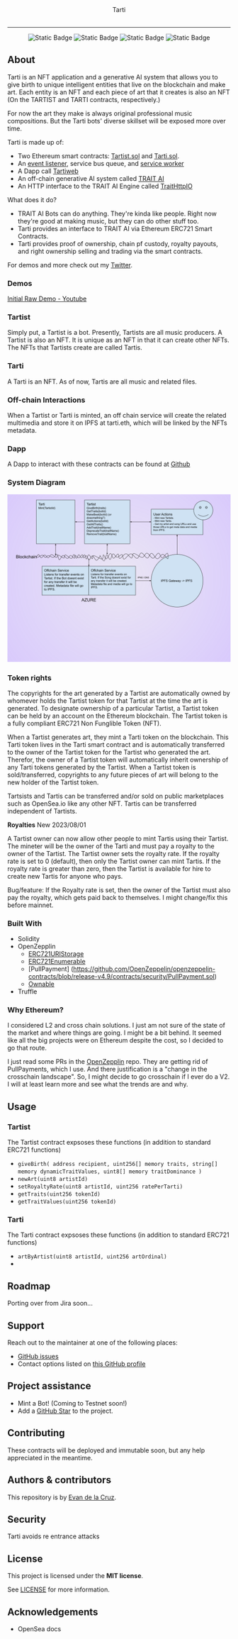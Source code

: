 <div align="center">
  Tarti
</div>

<div align="center">
<br />

  ---

![Static Badge](https://img.shields.io/badge/Ethereum-Sepolia-blue?logo=ethereum)
![Static Badge](https://img.shields.io/badge/OpenZepplin--Contracts-%5E4.9.2-blue?logo=openzeppelin)
![Static Badge](https://img.shields.io/badge/Solidity-0.8.18-blue?logo=Solidity)
![Static Badge](https://img.shields.io/badge/Truffle-5.10.1-blue?)

</div>

## About

Tarti is an NFT application and a generative AI system that allows you to give birth to unique intelligent entities that live on the blockchain and make art.
Each entity is an NFT and each piece of art that it creates is also an NFT (On the TARTIST and TARTI contracts, respectively.)

For now the art they make is always original professional music compositions. But the Tarti bots' diverse skillset will be exposed more over time.

Tarti is made up of:

- Two Ethereum smart contracts: [Tartist.sol](https://github.com/TartiNft/tarti/blob/dev/contracts/Tartist.sol) and [Tarti.sol](https://github.com/TartiNft/tarti/blob/dev/contracts/Tarti.sol).
- An [event listener](https://github.com/TartiNft/tarti-workers), service bus queue, and [service worker](https://github.com/TartiNft/tarti-workers)
- A Dapp call [Tartiweb](https://github.com/TartiNft/tartiweb)
- An off-chain generative AI system called [TRAIT AI](https://github.com/TartiNft/beatmaker)
- An HTTP interface to the TRAIT AI Engine called [TraitHttpIO](https://github.com/TartiNft/trait-http)

What does it do?

- TRAIT AI Bots can do anything. They're kinda like people. Right now they're good at making music, but they can do other stuff too.
- Tarti provides an interface to TRAIT AI via Ethereum ERC721 Smart Contracts.
- Tarti provides proof of ownership, chain pf custody, royalty payouts, and right ownership selling and trading via the smart contracts.

For demos and more check out my [Twitter](https://twitter.com/EvanLDeLaCruz).

### Demos

[Initial Raw Demo - Youtube](https://www.youtube.com/watch?v=nlXNjfCda84)

### Tartist
Simply put, a Tartist is a bot. Presently, Tartists are all music producers.
A Tartist is also an NFT.
It is unique as an NFT in that it can create other NFTs.
The NFTs that Tartists create are called Tartis.

### Tarti
A Tarti is an NFT. As of now, Tartis are all music and related files.

### Off-chain Interactions
When a Tartist or Tarti is minted, an off chain service will create the related multimedia and store it on IPFS at tarti.eth, which will be linked by the NFTs metadata.

### Dapp
A Dapp to interact with these contracts can be found at [Github](http://github.com/TartiNft/tartiweb)

### System Diagram
!["High level diagram of the Tarti system"](https://github.com/TartiNft/tarti/raw/dev/tarti-high-diagram.svg)

### Token rights
The copyrights for the art generated by a Tartist are automatically owned by whomever holds the Tartist token for that Tartist at the time the art is generated.
To designate ownership of a particular Tartist, a Tartist token can be held by an account on the Ethereum blockchain. The Tartist token is a fully compliant ERC721 Non Funglible Token (NFT).

When a Tartist generates art, they mint a Tarti token on the blockchain. This Tarti token lives in the Tarti smart contract and is automatically transferred to the owner of the Tartist token for the Tartist who generated the art. Therefor, the owner of a Tartist token will automatically inherit ownership of any Tarti tokens generated by the Tartist. When a Tartist token is sold/transferred, copyrights to any future pieces of art will belong to the new holder of the Tartist token.

Tartsists and Tartis can be transferred and/or sold on public marketplaces such as OpenSea.io like any other NFT.
Tartis can be transferred independent of Tartists.

**Royalties** New 2023/08/01

A Tartist owner can now allow other people to mint Tartis using their Tartist. The mineter will be the owner of the Tarti and must pay a royalty to the owner of the Tartist. The Tartist owner sets the royalty rate. If the royalty rate is set to 0 (default), then only the Tartist owner can mint Tartis. If the royalty rate is greater than zero, then the Tartist is available for hire to create new Tartis for anyone who pays.

Bug/feature: If the Royalty rate is set, then the owner of the Tartist must also pay the royalty, which gets paid back to themselves. I might change/fix this before mainnet.

### Built With

- Solidity
- OpenZepplin
  - [ERC721URIStorage](https://github.com/OpenZeppelin/openzeppelin-contracts/blob/master/contracts/token/ERC721/extensions/ERC721URIStorage.sol)
  - [ERC721Enumerable](https://github.com/OpenZeppelin/openzeppelin-contracts/blob/master/contracts/token/ERC721/extensions/ERC721Enumerable.sol)
  - [PullPayment] (https://github.com/OpenZeppelin/openzeppelin-contracts/blob/release-v4.9/contracts/security/PullPayment.sol)
  - [Ownable](https://github.com/OpenZeppelin/openzeppelin-contracts/blob/master/contracts/access/Ownable.sol)
- Truffle

### Why Ethereum?

I considered L2 and cross chain solutions. I just am not sure of the state of the market and where things are going. I might be a bit behind. It seemed like all the big projects were on Ethereum despite the cost, so I decided to go that route. 

I just read some PRs in the [OpenZepplin](https://github.com/OpenZeppelin/openzeppelin-contracts/pull/4258) repo. They are getting rid of PullPayments, which I use. And there justification is a "change in the crosschain landscape". So, I might decide to go crosschain if I ever do a V2. I will at least learn more and see what the trends are and why.

## Usage

### Tartist

The Tartist contract expsoses these functions (in addition to standard ERC721 functions)
- `giveBirth(
        address recipient,
        uint256[] memory traits,
        string[] memory dynamicTraitValues,
        uint8[] memory traitDominance
    )`
- `newArt(uint8 artistId)`
- `setRoyaltyRate(uint8 artistId, uint256 ratePerTarti)`
- `getTraits(uint256 tokenId)`
- `getTraitValues(uint256 tokenId)`

### Tarti

The Tarti contract expsoses these functions (in addition to standard ERC721 functions)
- `artByArtist(uint8 artistId, uint256 artOrdinal)`
- 
## Roadmap

Porting over from Jira soon...

## Support

Reach out to the maintainer at one of the following places:

- [GitHub issues](https://github.com/TartiNft/tarti/issues)
- Contact options listed on [this GitHub profile](https://github.com/TartiNft)

## Project assistance

- Mint a Bot! (Coming to Testnet soon!)
- Add a [GitHub Star](https://github.com/TartiNft/tarti) to the project.

## Contributing

These contracts will be deployed and immutable soon, but any help appreciated in the meantime.

## Authors & contributors

This repository is by [Evan de la Cruz](https://github.com/evandelacruz).

## Security

Tarti avoids re entrance attacks

## License

This project is licensed under the **MIT license**.

See [LICENSE](LICENSE) for more information.

## Acknowledgements

- OpenSea docs
